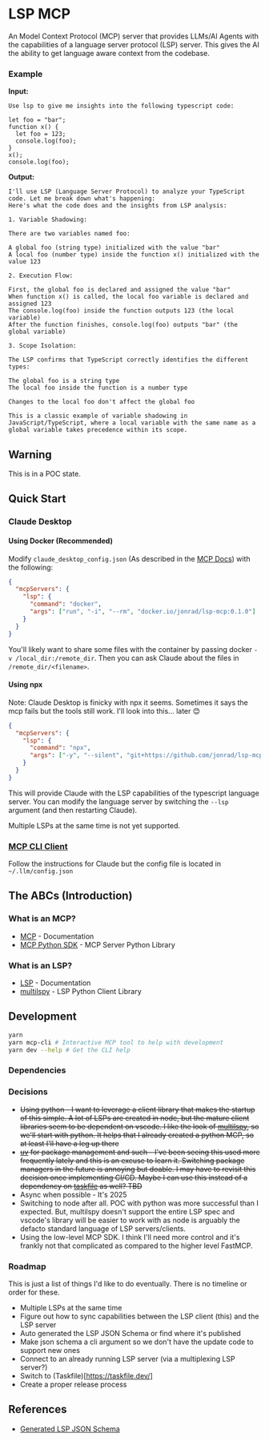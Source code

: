 # LSP MCP
An Model Context Protocol (MCP) server that provides LLMs/AI Agents with the capabilities of a language server protocol (LSP) server. This gives the AI the ability to get language aware context from the codebase.

### Example

**Input:**
```
Use lsp to give me insights into the following typescript code:

let foo = "bar";
function x() {
  let foo = 123;
  console.log(foo);
}
x();
console.log(foo);
```

**Output:**
```
I'll use LSP (Language Server Protocol) to analyze your TypeScript code. Let me break down what's happening:
Here's what the code does and the insights from LSP analysis:

1. Variable Shadowing:

There are two variables named foo:

A global foo (string type) initialized with the value "bar"
A local foo (number type) inside the function x() initialized with the value 123

2. Execution Flow:

First, the global foo is declared and assigned the value "bar"
When function x() is called, the local foo variable is declared and assigned 123
The console.log(foo) inside the function outputs 123 (the local variable)
After the function finishes, console.log(foo) outputs "bar" (the global variable)

3. Scope Isolation:

The LSP confirms that TypeScript correctly identifies the different types:

The global foo is a string type
The local foo inside the function is a number type

Changes to the local foo don't affect the global foo

This is a classic example of variable shadowing in JavaScript/TypeScript, where a local variable with the same name as a global variable takes precedence within its scope.
```

## Warning
This is in a POC state.

## Quick Start
### Claude Desktop

#### Using Docker (Recommended)

Modify `claude_desktop_config.json` (As described in the [MCP Docs](https://modelcontextprotocol.io/quickstart/user#2-add-the-filesystem-mcp-server)) with the following:
```json
{
  "mcpServers": {
    "lsp": {
      "command": "docker",
      "args": ["run", "-i", "--rm", "docker.io/jonrad/lsp-mcp:0.1.0"]
    }
  }
}
```

You'll likely want to share some files with the container by passing docker `-v /local_dir:/remote_dir`. Then you can ask Claude about the files in `/remote_dir/<filename>`.

#### Using npx
Note: Claude Desktop is finicky with npx it seems. Sometimes it says the mcp fails but the tools still work. I'll look into this... later 😊

```json
{
  "mcpServers": {
    "lsp": {
      "command": "npx",
      "args": ["-y", "--silent", "git+https://github.com/jonrad/lsp-mcp", "--lsp", "npx -y --silent -p 'typescript@5.7.3' -p 'typescript-language-server@4.3.3' typescript-language-server --stdio"]
    }
  }
}
```

This will provide Claude with the LSP capabilities of the typescript language server. You can modify the language server by switching the `--lsp` argument (and then restarting Claude).

Multiple LSPs at the same time is not yet supported.

### [MCP CLI Client](https://github.com/adhikasp/mcp-client-cli)
Follow the instructions for Claude but the config file is located in `~/.llm/config.json`


## The ABCs (Introduction)
### What is an MCP?
* [MCP](https://modelcontextprotocol.io/) - Documentation
* [MCP Python SDK](https://github.com/modelcontextprotocol/python-sdk) - MCP Server Python Library
### What is an LSP?
* [LSP](https://microsoft.github.io/language-server-protocol/) - Documentation
* [multilspy](https://github.com/microsoft/multilspy) - LSP Python Client Library
## Development
```bash
yarn
yarn mcp-cli # Interactive MCP tool to help with development
yarn dev --help # Get the CLI help
```
### Dependencies
### Decisions
* ~~Using python - I want to leverage a client library that makes the startup of this simple. A lot of LSPs are created in node, but the mature client libraries seem to be dependent on vscode. I like the look of [multilspy](https://github.com/microsoft/multilspy), so we'll start with python. It helps that I already created a python MCP, so at least I'll have a leg up there~~
* ~~[uv](https://docs.astral.sh/uv/)  for package management and such - I've been seeing this used more frequently lately and this is an excuse to learn it. Switching package managers in the future is annoying but doable. I may have to revisit this decision once implementing CI/CD. Maybe I can use this instead of a dependency on [taskfile](https://taskfile.dev/) as well? TBD~~
* Async when possible - It's 2025
* Switching to node after all. POC with python was more successful than I expected. But, multilspy doesn't support the entire LSP spec and vscode's library will be easier to work with as node is arguably the defacto standard language of LSP servers/clients.
* Using the low-level MCP SDK. I think I'll need more control and it's frankly not that complicated as compared to the higher level FastMCP.

### Roadmap
This is just a list of things I'd like to do eventually. There is no timeline or order for these.
* Multiple LSPs at the same time
* Figure out how to sync capabilities between the LSP client (this) and the LSP server
* Auto generated the LSP JSON Schema or find where it's published
* Make json schema a cli argument so we don't have the update code to support new ones
* Connect to an already running LSP server (via a multiplexing LSP server?)
* Switch to (Taskfile)[https://taskfile.dev/]
* Create a proper release process

## References
* [Generated LSP JSON Schema](https://gist.github.com/bollwyvl/7a128978b8ae89ab02bbd5b84d07a4b7#file-generated-protocol-schema-json)
